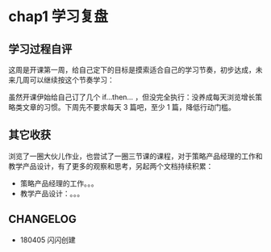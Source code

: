 # chap1 学习复盘

## 学习过程自评

这周是开课第一周，给自己定下的目标是摸索适合自己的学习节奏，初步达成，未来几周可以继续按这个节奏学习：



虽然开课伊始给自己订了几个 if…then… ，但没完全执行：没养成每天浏览增长策略类文章的习惯。下周先不要求每天 3 篇吧，至少 1 篇，降低行动门槛。





## 其它收获

浏览了一圈大伙儿作业，也尝试了一圈三节课的课程，对于策略产品经理的工作和教学产品设计，有了更多的观察和思考，另起两个文档持续积累：


- 策略产品经理的工作。。。
- 教学产品设计：。。。


## CHANGELOG 

- 180405 闪闪创建

